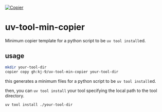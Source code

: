 [![Copier](https://img.shields.io/endpoint?url=https://raw.githubusercontent.com/copier-org/copier/master/img/badge/badge-grayscale-inverted-border-orange.json)](https://github.com/copier-org/copier)

# uv-tool-min-copier

Minimum copier template for a python script to be `uv tool install`ed.

## usage

```bash
mkdir your-tool-dir
copier copy gh:kj-9/uv-tool-min-copier your-tool-dir
```

this generates a minimum files for a python script to be `uv tool install`ed.


then, you can `uv tool install` your tool specifying the local path to the tool directory.
```
uv tool install ./your-tool-dir
```
